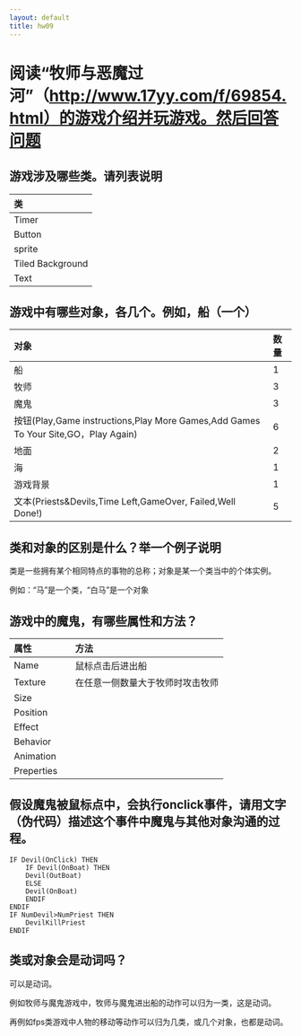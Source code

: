 ```yaml
---
layout: default
title: hw09
---
```

# 阅读“牧师与恶魔过河”（http://www.17yy.com/f/69854.html）的游戏介绍并玩游戏。然后回答问题

## 游戏涉及哪些类。请列表说明

| 类 |
|:--|
| Timer | 
| Button |
| sprite |
| Tiled Background |
| Text |

## 游戏中有哪些对象，各几个。例如，船（一个）

| 对象 | 数量 | 
|:--|:--|
| 船 | 1 |
| 牧师 | 3 |
| 魔鬼 | 3 |
| 按钮(Play,Game instructions,Play More Games,Add Games To Your Site,GO，Play Again) | 6 |
| 地面 | 2 |
| 海 | 1 |
| 游戏背景 | 1 |
| 文本(Priests&Devils,Time Left,GameOver, Failed,Well Done!) | 5 |

## 类和对象的区别是什么？举一个例子说明

类是一些拥有某个相同特点的事物的总称；对象是某一个类当中的个体实例。

例如：“马”是一个类，“白马”是一个对象


##  游戏中的魔鬼，有哪些属性和方法？

| 属性 || 方法 |
|:--|:--|:--|
| Name |  | 鼠标点击后进出船 | 
| Texture |  | 在任意一侧数量大于牧师时攻击牧师 |
| Size |  |  |
| Position |  |  |
| Effect |  |  |
| Behavior |  |  |
| Animation |||
| Preperties |||

## 假设魔鬼被鼠标点中，会执行onclick事件，请用文字（伪代码）描述这个事件中魔鬼与其他对象沟通的过程。
```
IF Devil(OnClick) THEN
    IF Devil(OnBoat) THEN
    Devil(OutBoat)
    ELSE
    Devil(OnBoat)
    ENDIF
ENDIF
IF NumDevil>NumPriest THEN
    DevilKillPriest
ENDIF

```
## 类或对象会是动词吗？
可以是动词。

例如牧师与魔鬼游戏中，牧师与魔鬼进出船的动作可以归为一类，这是动词。

再例如fps类游戏中人物的移动等动作可以归为几类，或几个对象，也都是动词。